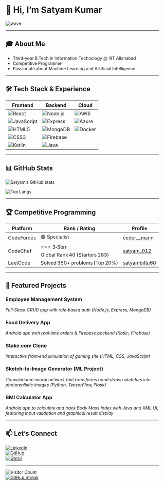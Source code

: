<!--
  README.md for GitHub Profile
  Author: Satyam Kumar
  Description: Profile landing page with GIFs, badges, stats, projects, and contact info.
-->

# 👋 Hi, I’m Satyam Kumar

![wave](https://media.giphy.com/media/hvRJCLFzcasrR4ia7z/giphy.gif)

---

## 🎓 About Me
- Third‑year B.Tech in Information Technology @ IIIT Allahabad  
-  Competitive Programmer  
- Passionate about Machine Learning and Artificial Intelligence  

---

## 🛠️ Tech Stack & Experience

| Frontend                     | Backend                        | Cloud         |
| ---------------------------- | ------------------------------ | ---------------------- |
| ![React](https://img.shields.io/badge/React-20232A?style=for-the-badge&logo=react&logoColor=61DAFB)  | ![Node.js](https://img.shields.io/badge/Node.js-339933?style=for-the-badge&logo=nodedotjs&logoColor=white)  | ![AWS](https://img.shields.io/badge/AWS-232F3E?style=for-the-badge&logo=amazon-aws&logoColor=white)     |
| ![JavaScript](https://img.shields.io/badge/JavaScript-F7DF1E?style=for-the-badge&logo=javascript&logoColor=black) | ![Express](https://img.shields.io/badge/Express.js-000000?style=for-the-badge&logo=express&logoColor=white) | ![Azure](https://img.shields.io/badge/Microsoft_Azure-0089D6?style=for-the-badge&logo=microsoft-azure&logoColor=white) |
| ![HTML5](https://img.shields.io/badge/HTML5-E34F26?style=for-the-badge&logo=html5&logoColor=white)   | ![MongoDB](https://img.shields.io/badge/MongoDB-47A248?style=for-the-badge&logo=mongodb&logoColor=white)   | ![Docker](https://img.shields.io/badge/Docker-2496ED?style=for-the-badge&logo=docker&logoColor=white)    |
| ![CSS3](https://img.shields.io/badge/CSS3-1572B6?style=for-the-badge&logo=css3&logoColor=white)      | ![Firebase](https://img.shields.io/badge/Firebase-FFA611?style=for-the-badge&logo=firebase&logoColor=white) |                        |
| ![Kotlin](https://img.shields.io/badge/Kotlin-0095D5?style=for-the-badge&logo=kotlin&logoColor=white) | ![Java](https://img.shields.io/badge/Java-007396?style=for-the-badge&logo=java&logoColor=white)         |                        |

---

## 📊 GitHub Stats

![Satyam’s GitHub stats](https://github-readme-stats.vercel.app/api?username=satyambittu&show_icons=true&theme=radical)

![Top Langs](https://github-readme-stats.vercel.app/api/top-langs/?username=satyambittu&layout=compact&theme=radical)

---

## 🏆 Competitive Programming

| Platform      | Rank / Rating                                    | Profile                                              |
| ------------- | ------------------------------------------------- | ---------------------------------------------------- |
| CodeForces    | 🟢 Specialist                                    | [coder__mann](https://codeforces.com/profile/coder__mann) |
| CodeChef      | ⭐⭐⭐ 3‑Star<br/>Global Rank 40 (Starters 183)      | [satyam_012](https://www.codechef.com/users/satyam_012)       |
| LeetCode      | Solved 350+ problems (Top 20%)                    | [satyambittu60](https://leetcode.com/u/satyambittu60/)        |

---

## 💼 Featured Projects

### Employee Management System  
<!-- ![EMS Demo](https://media.giphy.com/media/3o7aD6h55Tc3SuUmu0/giphy.gif)   -->
_Full‑Stack CRUD app with role‑based auth (Node.js, Express, MongoDB)_

### Food Delivery App  
<!-- ![Food App Demo](https://media.giphy.com/media/UIsVZ4wLxTnqI/giphy.gif)   -->
_Android app with real‑time orders & Firebase backend (Kotlin, Firebase)_

### Stake.com Clone  
<!-- ![Stake Clone Demo](https://media.giphy.com/media/26ufdipQqU2lhNA4g/giphy.gif)   -->
_Interactive front‑end simulation of gaming site (HTML, CSS, JavaScript)_

### Sketch‑to‑Image Generator (ML Project)  
<!-- ![ML Demo](https://media.giphy.com/media/3o7aCTfyhYawdOXcFW/giphy.gif)   -->
_Convolutional neural network that transforms hand‑drawn sketches into photorealistic images (Python, TensorFlow, Flask)_

### BMI Calculator App  
<!-- ![BMI Calculator Demo](https://media.giphy.com/media/l2JehQ2GitHGdVG9y/giphy.gif)   -->
_Android app to calculate and track Body Mass Index with Java and XML UI, featuring input validation and graphical result display_

---


## 📫 Let’s Connect

[![LinkedIn](https://img.shields.io/badge/LinkedIn-0A66C2?style=for-the-badge&logo=linkedin&logoColor=white)](https://www.linkedin.com/in/satyam-kumar-0877ba248/)  
[![GitHub](https://img.shields.io/badge/GitHub-181717?style=for-the-badge&logo=github&logoColor=white)](https://github.com/satyambittu)  
[![Gmail](https://img.shields.io/badge/Gmail-D14836?style=for-the-badge&logo=gmail&logoColor=white)](mailto:satyambittu60@gmail.com)

---

![Visitor Count](https://komarev.com/ghpvc/?username=satyambittu&color=blue)  
[![GitHub Streak](https://streak-stats.demolab.com?user=satyambittu&theme=radical)](https://git.io/streak-stats)
